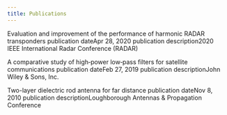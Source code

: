 ```yaml
---
title: Publications
---
```


 Evaluation and improvement of the performance of harmonic RADAR transponders
publication dateApr 28, 2020  publication description2020 IEEE International Radar Conference (RADAR)

A comparative study of high‐power low‐pass filters for satellite communications
publication dateFeb 27, 2019  publication descriptionJohn Wiley & Sons, Inc.

Two-layer dielectric rod antenna for far distance
publication dateNov 8, 2010  publication descriptionLoughborough Antennas & Propagation Conference